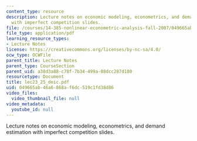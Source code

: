 ```yaml
---
content_type: resource
description: Lecture notes on economic modeling, econometrics, and demand estimation
  with imperfect competition slides.
file: /courses/14-385-nonlinear-econometric-analysis-fall-2007/049665ab46a6868af6dc519c1fd38d86_lec23_25_deic.pdf
file_type: application/pdf
learning_resource_types:
- Lecture Notes
license: https://creativecommons.org/licenses/by-nc-sa/4.0/
ocw_type: OCWFile
parent_title: Lecture Notes
parent_type: CourseSection
parent_uid: a38d3a88-c78f-7b34-499a-08dcc287d180
resourcetype: Document
title: lec23_25_deic.pdf
uid: 049665ab-46a6-868a-f6dc-519c1fd38d86
video_files:
  video_thumbnail_file: null
video_metadata:
  youtube_id: null
---
```

Lecture notes on economic modeling, econometrics, and demand estimation with imperfect competition slides.